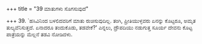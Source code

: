 +++
title = "39 ಮಾತುಗಳು ಸೊಗಸುವುದೆ"

+++
39. `ಹಸಿವಿನಿಂದ ಬಳಲಿದವರಿಗೆ ಮಾತು ರುಚಿಸುವುದಿಲ್ಲ. ತಂಗಿ, ಪ್ರೀತಿಯುಳ್ಳವರು ಏನನ್ನು ಕೊಟ್ಟರೂ, ಅಮೃತ ತುಲ್ಯವೆನಿಸುತ್ತದೆ. ಏನಾದರೂ ತಂದುಕೊಡು, ತಡವೇಕೆ?' ಎನ್ನಲು, ದ್ರೌಪದಿಯು ನಡುಗುತ್ತ ಸೂರ್ಯ ದೇವನು ಕೊಟ್ಟ ಪಾತ್ರೆಯನ್ನು ಮೆಲ್ಲನೆ ತಡವಿ ನೋಡಿದಳು.